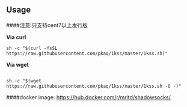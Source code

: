 ## Usage

####注意:只支持cent7以上发行版


**Via curl**
```
sh -c "$(curl -fsSL https://raw.githubusercontent.com/pkaq/1kss/master/1kss.sh)"
```

**Via wget**   


```

sh -c "$(wget https://raw.githubusercontent.com/pkaq/1kss/master/1kss.sh -O -)"

```

####docker image: https://hub.docker.com/r/mritd/shadowsocks/


